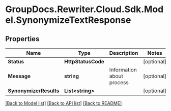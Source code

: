 # GroupDocs.Rewriter.Cloud.Sdk.Model.SynonymizeTextResponse

## Properties

Name | Type | Description | Notes
------------ | ------------- | ------------- | -------------
**Status** | **HttpStatusCode** |  | [optional] 
**Message** | **string** | Information about process | [optional] 
**SynonymizerResults** | **List&lt;string&gt;** |  | [optional] 

[[Back to Model list]](../README.md#documentation-for-models) [[Back to API list]](../README.md#documentation-for-api-endpoints) [[Back to README]](../README.md)

